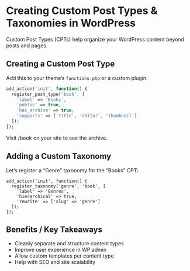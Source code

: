 
# Creating Custom Post Types & Taxonomies in WordPress

Custom Post Types (CPTs) help organize your WordPress content beyond posts and pages.

## Creating a Custom Post Type

Add this to your theme’s `functions.php` or a custom plugin:

```php
add_action('init', function() {
  register_post_type('book', [
    'label' => 'Books',
    'public' => true,
    'has_archive' => true,
    'supports' => ['title', 'editor', 'thumbnail']
  ]);
});
```
Visit /book on your site to see the archive.
## Adding a Custom Taxonomy
Let’s register a “Genre” taxonomy for the “Books” CPT:
```
add_action('init', function() {
  register_taxonomy('genre', 'book', [
    'label' => 'Genres',
    'hierarchical' => true,
    'rewrite' => ['slug' => 'genre']
  ]);
});
```
## Benefits / Key Takeaways
- Cleanly separate and structure content types
- Improve user experience in WP admin
- Allow custom templates per content type
- Help with SEO and site scalability
